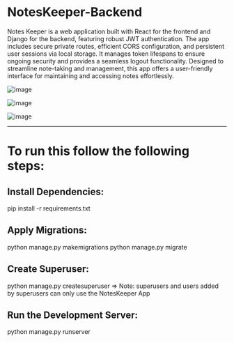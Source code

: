 # NotesKeeper-Backend
Notes Keeper is a web application built with React for the frontend and Django for the backend, featuring robust JWT authentication. The app includes secure private routes, efficient CORS configuration, and persistent user sessions via local storage. It manages token lifespans to ensure ongoing security and provides a seamless logout functionality. Designed to streamline note-taking and management, this app offers a user-friendly interface for maintaining and accessing notes effortlessly.

![image](https://github.com/user-attachments/assets/40f939b8-2569-430b-ba9f-f5ce64ac61e7)

![image](https://github.com/user-attachments/assets/cba4bb6e-16f8-49d7-8f51-97a359a67e67)

![image](https://github.com/user-attachments/assets/6ef55254-426b-47b8-b817-f7001ee2c9d8)

----------------------------------------------------------------------------------------------------------------------------------------------------------------------
# To run this follow the following steps:
## Install Dependencies:
pip install -r requirements.txt
## Apply Migrations:
python manage.py makemigrations
python manage.py migrate
## Create Superuser:
python manage.py createsuperuser
=> Note: superusers and users added by superusers can only use the NotesKeeper App
## Run the Development Server:
python manage.py runserver



